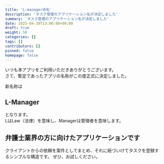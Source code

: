 ```yaml
---
title: 'L-manager命名'
description: 'タスク管理のアプリケーション名が決定しました'
summary: 'タスク管理のアプリケーション名が決定しました'
date: 2025-04-30T13:00:00+09:00
draft: true
weight: 50
categories: []
tags: []
contributors: []
pinned: false
homepage: false
---
```


いつも本アプリをご利用いただきありがとうございます。  
さて、暫定であったアプリの名称がこの度正式に決定しました。

新名称は

## L-Manager

となります。  
LはLaw（法律）を意味し、Managerは管理者を意味します。

## 弁護士業界の方に向けたアプリケーションです

クライアントからの依頼を案件としてまとめ、それに紐づいけてタスクを登録するシンプルな構造です。
ぜひ、お試しください。
